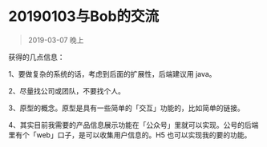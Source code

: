 # 20190103与Bob的交流
> 2019-03-07 晚上

获得的几点信息：

1、要做复杂的系统的话，考虑到后面的扩展性，后端建议用 java。

2、尽量找公司或团队，不要找个人。

3、原型的概念。原型是具有一些简单的「交互」功能的，比如简单的链接。

4、其实目前我需要的产品信息展示功能在「公众号」里就可以实现。公号的后端里有个「web」口子，是可以收集用户信息的。H5 也可以实现我的要的功能。



